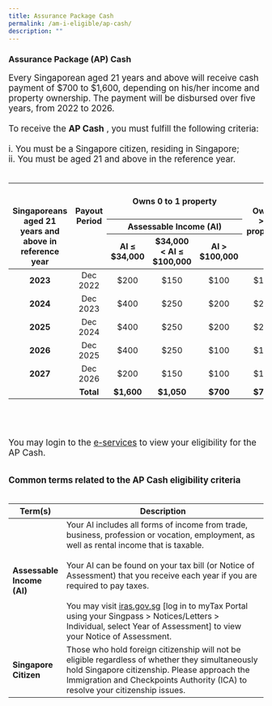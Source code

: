 ```yaml
---
title: Assurance Package Cash
permalink: /am-i-eligible/ap-cash/
description: ""
---
```

### Assurance Package (AP) Cash ###
<font style="font-size:17px"> Every Singaporean aged 21 years and above will receive cash payment of $700 to $1,600, depending on his/her income and property ownership. The payment will be disbursed over five years, from 2022 to 2026. 
<br><br>
To receive the <b>AP Cash</b> , you must fulfill the following criteria:<br><br>
i. You must be a Singapore citizen, residing in Singapore;<br>
ii. You must be aged 21 and above in the reference year.<br><br>
	<table>
<thead>
  <tr>
		<th style="text-align:center; vertical-align:top" rowspan="4"><br><br> Singaporeans aged 21 years and above in reference year</th>		
		<th style="text-align:center; vertical-align:top" rowspan="4"><br><br> Payout Period</th></tr>
		<tr>
		<th style="text-align:center; vertical-align:middle" colspan="3"> Owns 0 to 1 property</th>
					<th style="text-align:center; vertical-align:top" rowspan="4"><br><br> Owns >1 property</th>
			  </tr>
	<tr>
		<th style="text-align:center; vertical-align:middle" colspan="3"> Assessable Income (AI)</th>
  </tr>
	<tr><th style="text-align:center; vertical-align:middle" colspan="1"> AI ≤ $34,000</th>
<th style="text-align:center; vertical-align:middle" colspan="1">$34,000 &lt; AI ≤ $100,000</th>
<th style="text-align:center; vertical-align:middle" colspan="1"> AI &gt; $100,000</th></tr>
</thead>
<tbody>
  <tr>
		<td style="text-align:center; vertical-align:middle"><b>2023</b></td>
    <td style="text-align:center; vertical-align:middle">Dec 2022</td>
		  <td style="text-align:center; vertical-align:middle">$200</td>
			<td style="text-align:center; vertical-align:middle">$150</td>
			<td style="text-align:center; vertical-align:middle">$100</td>
			<td style="text-align:center; vertical-align:middle">$100</td>
  </tr>
	  <tr>
    <td style="text-align:center; vertical-align:middle"><b>2024</b></td>
      <td style="text-align:center; vertical-align:middle">Dec 2023</td>
		  <td style="text-align:center; vertical-align:middle">$400</td>
			<td style="text-align:center; vertical-align:middle">$250</td>
			<td style="text-align:center; vertical-align:middle">$200</td>
						<td style="text-align:center; vertical-align:middle">$200</td>
  </tr>
	  <tr>
    <td style="text-align:center; vertical-align:middle"><b>2025</b></td>
<td style="text-align:center; vertical-align:middle">Dec 2024</td>
		  <td style="text-align:center; vertical-align:middle">$400</td>
			<td style="text-align:center; vertical-align:middle">$250</td>
			<td style="text-align:center; vertical-align:middle">$200</td>
			<td style="text-align:center; vertical-align:middle">$200</td>
  </tr>
	<tr>
    <td style="text-align:center; vertical-align:middle"><b>2026</b></td>
<td style="text-align:center; vertical-align:middle">Dec 2025</td>
		  <td style="text-align:center; vertical-align:middle">$400</td>
			<td style="text-align:center; vertical-align:middle">$250</td>
			<td style="text-align:center; vertical-align:middle">$100</td>
			<td style="text-align:center; vertical-align:middle">$100</td>
  </tr>
	<tr>
    <td style="text-align:center; vertical-align:middle"><b>2027</b></td>
<td style="text-align:center; vertical-align:middle">Dec 2026</td>
		  <td style="text-align:center; vertical-align:middle">$200</td>
			<td style="text-align:center; vertical-align:middle">$150</td>
			<td style="text-align:center; vertical-align:middle">$100</td>
			<td style="text-align:center; vertical-align:middle">$100</td>
  </tr>
	  <tr>
    <td style="text-align:center; vertical-align:middle"> </td>
			   <td style="text-align:center; vertical-align:middle"><b>Total</b></td>
			<td style="text-align:center; vertical-align:middle"><b>$1,600</b></td> 
			<td style="text-align:center; vertical-align:middle"><b>$1,050</b></td> 
			<td style="text-align:center; vertical-align:middle"><b>$700</b></td> 
			<td style="text-align:center; vertical-align:middle"><b>$700</b></td>
 </tr> <tr> </tr>	
  </tbody>
</table><br>
<br><br>
You may login to the <a href="https://www.govpayouts.gov.sg/cds/ap/login" class="hyperlink">e-services</a> to view your eligibility for the AP Cash. <br><br>

<b>Common terms related to the AP Cash eligibility criteria</b><br><br>
<table>
<thead>
  <tr>
		<th style="width:20%"><b>Term(s)</b></th>
		<th><b>Description</b></th>
  </tr>
</thead>
<tbody>
  <tr>
		<td><b>Assessable Income (AI)</b></td>
    <td>Your AI includes all forms of income from trade, business,
profession or vocation, employment, as well as rental income that
is taxable.<br><br>
Your AI can be found on your tax bill (or Notice of Assessment)
that you receive each year if you are required to pay taxes.<br><br>
You may visit <a href="https://www.iras.gov.sg/" class="hyperlink">iras.gov.sg</a> [log in to myTax Portal using your
Singpass > Notices/Letters > Individual, select Year of Assessment] to view your Notice of Assessment.<br></td>
  </tr>
  <tr>
		<td><b>Singapore Citizen</b></td>
    <td>Those who hold foreign citizenship will not be eligible regardless of whether they simultaneously hold Singapore citizenship. Please approach the Immigration and Checkpoints Authority (ICA) to resolve your citizenship issues.</td>
	</tr><tr></tr>
</tbody>
</table>